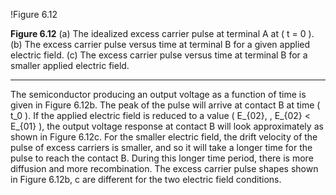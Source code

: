 !Figure 6.12

**Figure 6.12** (a) The idealized excess carrier pulse at terminal A at \( t = 0 \). (b) The excess carrier pulse versus time at terminal B for a given applied electric field. (c) The excess carrier pulse versus time at terminal B for a smaller applied electric field.

----

The semiconductor producing an output voltage as a function of time is given in Figure 6.12b. The peak of the pulse will arrive at contact B at time \( t_0 \). If the applied electric field is reduced to a value \( E_{02}, \, E_{02} < E_{01} \), the output voltage response at contact B will look approximately as shown in Figure 6.12c. For the smaller electric field, the drift velocity of the pulse of excess carriers is smaller, and so it will take a longer time for the pulse to reach the contact B. During this longer time period, there is more diffusion and more recombination. The excess carrier pulse shapes shown in Figure 6.12b, c are different for the two electric field conditions.